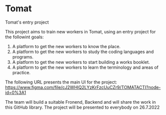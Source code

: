 # Tomat
Tomat's entry project

This project aims to train new workers in Tomat, using an entry project for the followint goals:
1. A platform to get the new workers to know the place.
2. A platform to get the new workers to study the coding languages and programs.
3. A platform to get the new workers to start building a works booklet.
4. A platform to get the new workers to learn the terminology and areas of practice.

The following URL presents the main UI for the project:
https://www.figma.com/file/cJ2WHlQ2LYzKrFzcUuCZr9/TOMATACTI?node-id=0%3A1

The team will build a suitable Fronend, Backend and will share the work in this GitHub library.
The project will be presented to everybody on 26.7.2022
